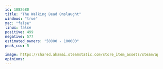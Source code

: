 ```yaml
---
id: 1082680
title: "The Walking Dead Onslaught"
windows: "true"
mac: "false"
linux: false
positive: 499
negative: 577
estimated_owners: "50000 - 100000"
peak_ccu: 5

image: https://shared.akamai.steamstatic.com/store_item_assets/steam/apps/1082680/header.jpg?t=1729182817
opinions:
---
```

